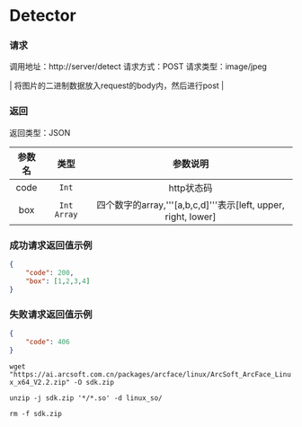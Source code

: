 # Detector

### 请求

调用地址：http://server/detect
请求方式：POST
请求类型：image/jpeg

| 将图片的二进制数据放入request的body内，然后进行post |

### 返回

返回类型：JSON

| 参数名 | 类型 | 参数说明 |
| :----: | :--: | :------: |
| code | `Int` | http状态码 |
| box | `Int Array` | 四个数字的array,'''[a,b,c,d]'''表示[left, upper, right, lower]|

### 成功请求返回值示例

```json
{
	"code": 200,
  	"box": [1,2,3,4]
}
```

### 失败请求返回值示例

```json
{
	"code": 406
}
```

`wget "https://ai.arcsoft.com.cn/packages/arcface/linux/ArcSoft_ArcFace_Linux_x64_V2.2.zip" -O sdk.zip`

`unzip -j sdk.zip '*/*.so' -d linux_so/`

`rm -f sdk.zip`